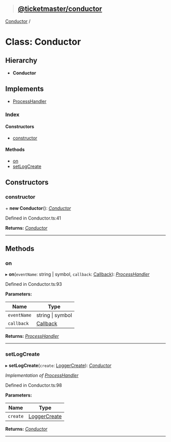 > ## [@ticketmaster/conductor](../README.md)

[Conductor](conductor.md) /

# Class: Conductor

## Hierarchy

* **Conductor**

## Implements

* [ProcessHandler](../interfaces/processhandler.md)

### Index

#### Constructors

* [constructor](conductor.md#constructor)

#### Methods

* [on](conductor.md#on)
* [setLogCreate](conductor.md#setlogcreate)

## Constructors

###  constructor

\+ **new Conductor**(): *[Conductor](conductor.md)*

Defined in Conductor.ts:41

**Returns:** *[Conductor](conductor.md)*

___

## Methods

###  on

▸ **on**(`eventName`: string | symbol, `callback`: [Callback](../interfaces/callback.md)): *[ProcessHandler](../interfaces/processhandler.md)*

Defined in Conductor.ts:93

**Parameters:**

Name | Type |
------ | ------ |
`eventName` | string \| symbol |
`callback` | [Callback](../interfaces/callback.md) |

**Returns:** *[ProcessHandler](../interfaces/processhandler.md)*

___

###  setLogCreate

▸ **setLogCreate**(`create`: [LoggerCreate](../interfaces/loggercreate.md)): *[Conductor](conductor.md)*

*Implementation of [ProcessHandler](../interfaces/processhandler.md)*

Defined in Conductor.ts:98

**Parameters:**

Name | Type |
------ | ------ |
`create` | [LoggerCreate](../interfaces/loggercreate.md) |

**Returns:** *[Conductor](conductor.md)*

___
